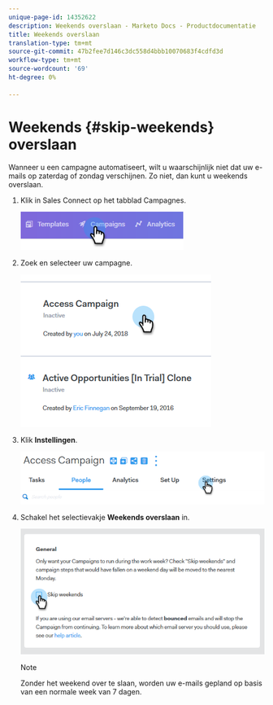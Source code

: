 ```yaml
---
unique-page-id: 14352622
description: Weekends overslaan - Marketo Docs - Productdocumentatie
title: Weekends overslaan
translation-type: tm+mt
source-git-commit: 47b2fee7d146c3dc558d4bbb10070683f4cdfd3d
workflow-type: tm+mt
source-wordcount: '69'
ht-degree: 0%

---
```



# Weekends {#skip-weekends} overslaan

Wanneer u een campagne automatiseert, wilt u waarschijnlijk niet dat uw e-mails op zaterdag of zondag verschijnen. Zo niet, dan kunt u weekends overslaan.

1. Klik in Sales Connect op het tabblad Campagnes.

   ![](assets/one-2.png)

1. Zoek en selecteer uw campagne.

   ![](assets/two-2.png)

1. Klik **Instellingen**.

   ![](assets/three-2.png)

1. Schakel het selectievakje **Weekends overslaan** in.

   ![](assets/four-2.png)

   >[!NOTE]
   >
   >Zonder het weekend over te slaan, worden uw e-mails gepland op basis van een normale week van 7 dagen.

